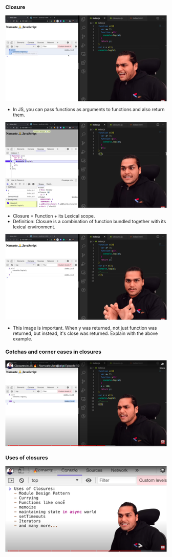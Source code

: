 ### Closure

![alt text](image-1.png)

- In JS, you can pass functions as arguments to functions and also return them.

![alt text](image.png)

- Closure = Function + its Lexical scope.
- Definition: Closure is a combination of function bundled together with its lexical environment.


![alt text](image-2.png)

- This image is important. When y was returned, not just function was returned, but instead, it's close was returned. Explain with the above example.

### Gotchas and corner cases in closures


![alt text](image-3.png)


### Uses of closures


![alt text](image-4.png)